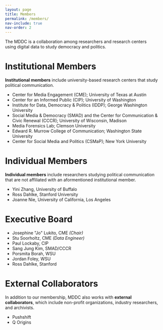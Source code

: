 ```yaml
---
layout: page
title: Members
permalink: /members/
nav-include: true
nav-order: 2
---
```


The MDDC is a collaboration among researchers and research centers using digital data to study democracy and politics.

# Institutional Members
**Institutional members** include university-based research centers that study political communication.

* Center for Media Engagement (CME); University of Texas at Austin
* Center for an Informed Public (CIP); University of Washington
* Institute for Data, Democracy & Politics (IDDP); George Washington University
* Social Media & Democracy (SMAD) and the Center for Communication & Civic Renewal (CCCR); University of Wisconsin, Madison
* Media Forensics Lab; Clemson University
* Edward R. Murrow College of Communication; Washington State University
* Center for Social Media and Politics (CSMaP); New York University

# Individual Members
**Individual members** include researchers studying political communication that are not affiliated with an aformentioned institutional member.
* Yini Zhang, University of Buffalo
* Ross Dahlke, Stanford University
* Joanne Nie, University of California, Los Angeles

# Executive Board
* Josephine "Jo" Lukito, CME *(Chair)*
* Stu Soorholtz, CME *(Data Engineer)*
* Paul Lockaby, CIP
* Sang Jung Kim, SMAD/CCCR
* Porsmita Borah, WSU
* Jordan Foley, WSU
* Ross Dahlke, Stanford

# External Collaborators
In addition to our membership, MDDC also works with **external collaborators**, which include non-profit organizations, industry researchers, and archivists.
* Pushshift
* Q Origins

